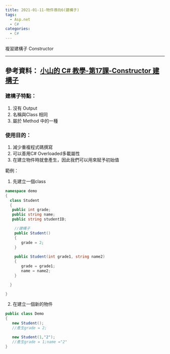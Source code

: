 ```yaml
---
title: 2021-01-11-物件導向6(建構子)
tags:
  - Asp.net
  - C#
categories:
  - C#
---
```

複習建構子 Constructor
<!-- more -->
---
參考資料：
[小山的 C# 教學-第17課-Constructor 建構子](https://www.youtube.com/watch?v=XsrXEGsrfo8&t=8s)
---
### 建構子特點：
1. 沒有 Output 
2. 名稱與Class 相同
3. 屬於 Method 中的一種

### 使用目的：
1. 減少重複程式碼撰寫
2. 可以善用C# Overloaded多載屬性 
3. 在建立物件時就會產生，因此我們可以用來賦予初始值

範例：
1. 先建立一個class
```C#
namespace demo
{
  class Student
  {
   public int grade;
   public string name;
   public string studentID;

    //建構子
    public Student()
    {
       grade = 2;
    }
    
    public Student(int grade1, string name2)
    {
       grade = grade1;
       name = name2;
    }

  }

}

```
2. 在建立一個新的物件
```C#
public class Demo
{
   new Student(); 
   //產生grade = 2;

   new Student(1,"2");
   //產生grade = 1;name ="2"
}

```